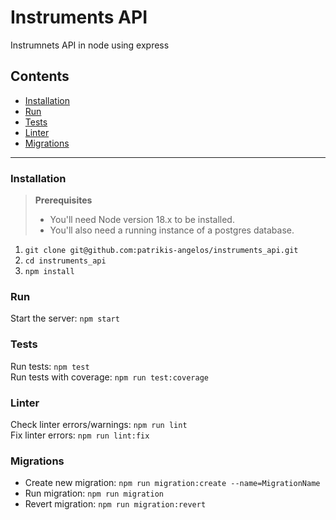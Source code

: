 # Instruments API

Instrumnets API in node using express

## Contents
* [Installation](#installation)
* [Run](#run)
* [Tests](#tests)
* [Linter](#linter)
* [Migrations](#migrations)

---


### Installation

> **Prerequisites**
> 
> * You'll need Node version 18.x to be installed.
> * You'll also need a running instance of a postgres database.

1. `git clone git@github.com:patrikis-angelos/instruments_api.git`
2. `cd instruments_api`
3. `npm install`

### Run

Start the server: `npm start`

### Tests

Run tests: `npm test`  
Run tests with coverage: `npm run test:coverage`

### Linter

Check linter errors/warnings: `npm run lint`  
Fix linter errors: `npm run lint:fix`  

### Migrations

* Create new migration: `npm run migration:create --name=MigrationName`
* Run migration: `npm run migration`
* Revert migration: `npm run migration:revert`